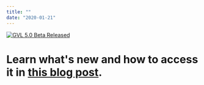 ```yaml
---
title: ""
date: "2020-01-21"
---
```


[![GVL 5.0 Beta Released](/images/galaxy-logos/gvl-5-0-banner.png)](/news/2020-02-gvl5-beta/)

# Learn what's new and how to access it in [this blog post](/news/2020-02-gvl5-beta/).

